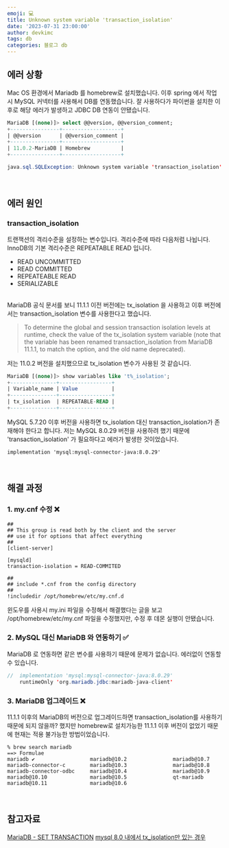 ```yaml
---
emoji: 💻
title: Unknown system variable 'transaction_isolation'
date: '2023-07-31 23:00:00'
author: devkimc
tags: db
categories: 블로그 db
---
```


## 에러 상황

Mac OS 환경에서 Mariadb 를 homebrew로 설치했습니다. 이후 spring 에서 작업 시 MySQL 커넥터를 사용해서 DB를 연동했습니다. 잘 사용하다가 파이썬을 설치한 이후로 해당 에러가 발생하고 JDBC DB 연동이 안됐습니다.

```sql
MariaDB [(none)]> select @@version, @@version_comment;
+----------------+-------------------+
| @@version      | @@version_comment |
+----------------+-------------------+
| 11.0.2-MariaDB | Homebrew          |
+----------------+-------------------+
```

```java
java.sql.SQLException: Unknown system variable 'transaction_isolation'
```

<br />

## 에러 원인

### transaction_isolation

트랜잭션의 격리수준을 설정하는 변수입니다. 격리수준에 따라 다음처럼 나뉩니다. InnoDB의 기본 격리수준은 REPEATABLE READ 입니다.

- READ UNCOMMITTED
- READ COMMITTED
- REPEATEABLE READ
- SERIALIZABLE

<br />
MariaDB 공식 문서를 보니 11.1.1 이전 버전에는 tx_isolation 을 사용하고 이후 버전에서는 transaction_isolation 변수를 사용한다고 했습니다.

> To determine the global and session transaction isolation levels at runtime, check the value of the tx_isolation system variable (note that the variable has been renamed transaction_isolation from MariaDB 11.1.1, to match the option, and the old name deprecated).

저는 11.0.2 버전을 설치했으므로 tx_isolation 변수가 사용된 것 같습니다.

```sql
MariaDB [(none)]> show variables like 't%_isolation';
+---------------+-----------------+
| Variable_name | Value           |
+---------------+-----------------+
| tx_isolation  | REPEATABLE-READ |
+---------------+-----------------+
```

MySQL 5.7.20 이후 버전을 사용하면 tx_isolation 대신 transaction_isolation가 존재해야 한다고 합니다. 저는 MySQL 8.0.29 버전을 사용하려 했기 때문에 'transaction_isolation' 가 필요하다고 에러가 발생한 것이었습니다.

```
implementation 'mysql:mysql-connector-java:8.0.29'
```

<br />

## 해결 과정

### 1. my.cnf 수정 ❌

```
##
## This group is read both by the client and the server
## use it for options that affect everything
##
[client-server]

[mysqld]
transaction-isolation = READ-COMMITED

##
## include *.cnf from the config directory
##
!includedir /opt/homebrew/etc/my.cnf.d
```

윈도우를 사용시 my.ini 파일을 수정해서 해결했다는 글을 보고 /opt/homebrew/etc/my.cnf 파일을 수정했지만, 수정 후 데몬 실행이 안됐습니다.

### 2. MySQL 대신 MariaDB 와 연동하기 ✅

MariaDB 로 연동하면 같은 변수를 사용하기 때문에 문제가 없습니다. 에러없이 연동할 수 있습니다.

```java
//	implementation 'mysql:mysql-connector-java:8.0.29'
	runtimeOnly 'org.mariadb.jdbc:mariadb-java-client'
```

### 3. MariaDB 업그레이드 ❌

11.1.1 이후의 MariaDB의 버전으로 업그레이드하면 transaction_isolation를 사용하기 때문에 되지 않을까? 했지만 homebrew로 설치가능한 11.1.1 이후 버전이 없었기 때문에 현재는 적용 불가능한 방법이었습니다.

```
% brew search mariadb
==> Formulae
mariadb ✔                  mariadb@10.2               mariadb@10.7
mariadb-connector-c        mariadb@10.3               mariadb@10.8
mariadb-connector-odbc     mariadb@10.4               mariadb@10.9
mariadb@10.10              mariadb@10.5               qt-mariadb
mariadb@10.11              mariadb@10.6
```

<br />

## 참고자료

[MariaDB - SET TRANSACTION](https://mariadb.com/kb/en/set-transaction/)
[mysql 8.0 내에서 tx_isolation만 있는 경우](https://trustyou.tistory.com/338)

```toc

```
